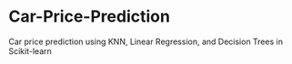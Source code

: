 # Car-Price-Prediction
Car price prediction using KNN, Linear Regression, and Decision Trees in Scikit-learn
